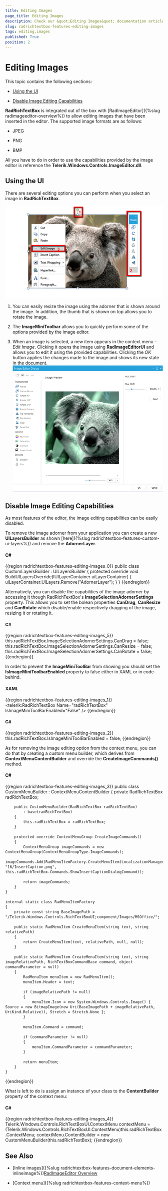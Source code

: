 ```yaml
---
title: Editing Images
page_title: Editing Images
description: Check our &quot;Editing Images&quot; documentation article for the RadRichTextBox {{ site.framework_name }} control.
slug: radrichtextbox-features-editing-images
tags: editing,images
published: True
position: 2
---
```


# Editing Images



This topic contains the following sections:

* [Using the UI](#using-the-ui)

* [Disable Image Editing Capabilities](#disable-image-editing-capabilities)

__RadRichTextBox__ is integrated out of the box with [RadImageEditor]({%slug radimageeditor-overview%}) to allow editing images that have been inserted in the editor. The supported image formats are as follows:
      

* JPEG

* PNG

* BMP

All you have to do in order to use the capabilities provided by the image editor is reference the __Telerik.Windows.Controls.ImageEditor.dll__.
      

## Using the UI

There are several editing options you can perform when you select an image in __RadRichTextBox__.

![Rad Rich Text Box Features Editing Images 01](images/RadRichTextBox_Features_Editing_Images_01.png)

1. You can easily resize the image using the adorner that is shown around the image. In addition, the thumb that is shown on top allows you to rotate the image.
            

1. The __ImageMiniToolbar__ allows you to quickly perform some of the options provided by the image editor.
            

1. When an image is selected, a new item appears in the context menu – *Edit Image*. Clicking it opens the image using __RadImageEditorUI__ and allows you to edit it using the provided capabilities. Clicking the *OK* button applies the changes made to the image and shows its new state in the document. <br/>![Rad Rich Text Box Features Editing Images 02](images/RadRichTextBox_Features_Editing_Images_02.png)

## Disable Image Editing Capabilities

As most features of the editor, the image editing capabilities can be easily disabled.

To remove the image adorner from your application you can create a new __UILayersBuilder__ as shown [here]({%slug radrichtextbox-features-custom-ui-layers%}) and remove the __AdornerLayer__.
        

#### __C#__

{{region radrichtextbox-features-editing-images_0}}
    public class CustomLayersBuilder : UILayersBuilder
    {
        protected override void BuildUILayersOverride(IUILayerContainer uiLayerContainer)
        {
            uiLayerContainer.UILayers.Remove("AdornerLayer");
        }
    }
{{endregion}}



Alternatively, you can disable the capabilities of the image adorner by accessing it though RadRichTextBox's  __ImageSelectionAdornerSettings__ property. This allows you to set the bolean properties __CanDrag__, __CanResize__ and __CanRotate__ which disable/enable respectively dragging of the image, resizing it or rotating it.
        

#### __C#__

{{region radrichtextbox-features-editing-images_5}}
    this.radRichTextBox.ImageSelectionAdornerSettings.CanDrag = false;
    this.radRichTextBox.ImageSelectionAdornerSettings.CanResize = false;
    this.radRichTextBox.ImageSelectionAdornerSettings.CanRotate = false;
{{endregion}}



In order to prevent the __ImageMiniToolBar__ from showing you should set the __IsImageMiniToolbarEnabled__ property to false either in XAML or in code-behind.
        

#### __XAML__

{{region radrichtextbox-features-editing-images_1}}
    <telerik:RadRichTextBox Name="radRichTextBox" IsImageMiniToolBarEnabled="False" />
{{endregion}}



#### __C#__

{{region radrichtextbox-features-editing-images_2}}
    this.radRichTextBox.IsImageMiniToolBarEnabled = false;
{{endregion}}



As for removing the image editing option from the context menu, you can do that by creating a custom menu builder, which derives from __ContextMenuContentBuilder__ and override the __CreateImageCommands()__ method.
        

#### __C#__

{{region radrichtextbox-features-editing-images_3}}
    public class CustomMenuBuilder : ContextMenuContentBuilder
    {
        private RadRichTextBox radRichTextBox;

        public CustomMenuBuilder(RadRichTextBox radRichTextBox)
            : base(radRichTextBox)
        {
            this.radRichTextBox = radRichTextBox;
        }

        protected override ContextMenuGroup CreateImageCommands()
        {
            ContextMenuGroup imageCommands = new ContextMenuGroup(ContextMenuGroupType.ImageCommands);
            imageCommands.Add(RadMenuItemFactory.CreateMenuItem(LocalizationManager.GetString("Documents_ContextMenu_Image_InsertCaption"), "16/InsertCaption.png", this.radRichTextBox.Commands.ShowInsertCaptionDialogCommand));

            return imageCommands;
        }
    }

    internal static class RadMenuItemFactory
    {
        private const string BaseImagePath = "/Telerik.Windows.Controls.RichTextBoxUI;component/Images/MSOffice/";

        public static RadMenuItem CreateMenuItem(string text, string relativePath)
        {
            return CreateMenuItem(text, relativePath, null, null);
        }

        public static RadMenuItem CreateMenuItem(string text, string imageRelativePath, RichTextBoxCommandBase command, object commandParameter = null)
        {
            RadMenuItem menuItem = new RadMenuItem();
            menuItem.Header = text;

            if (imageRelativePath != null)
            {
                menuItem.Icon = new System.Windows.Controls.Image() { Source = new BitmapImage(new Uri(BaseImagePath + imageRelativePath, UriKind.Relative)), Stretch = Stretch.None };
            }

            menuItem.Command = command;

            if (commandParameter != null)
            {
                menuItem.CommandParameter = commandParameter;
            }

            return menuItem;
        }
    }
{{endregion}}



What is left to do is assign an instance of your class to the __ContentBuilder__ property of the context menu:
        

#### __C#__

{{region radrichtextbox-features-editing-images_4}}
    Telerik.Windows.Controls.RichTextBoxUI.ContextMenu contextMenu = (Telerik.Windows.Controls.RichTextBoxUI.ContextMenu)this.radRichTextBox.ContextMenu;
    contextMenu.ContentBuilder = new CustomMenuBuilder(this.radRichTextBox);
{{endregion}}



## See Also

 * [Inline images]({%slug radrichtextbox-features-document-elements-inlineimage%})[RadImageEditor Overview]()

 * [Context menu]({%slug radrichtextbox-features-context-menu%})
